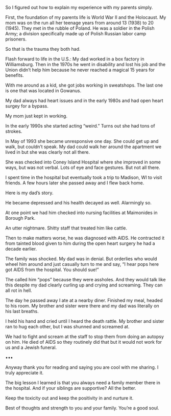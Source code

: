 <!-----
title: 'My Parent’s Deaths 1993'
description: Some social media notes about my parents.
date: '2024-06-02T00:15:00.000Z'
----->

So I figured out how to explain my experience with my parents simply.

First, the foundation of my parents life is World War II and the Holocaust. My mom was on the run all her teenage years from around 13 (1938) to 20 (1945). They met in the rubble of Poland. He was a soldier in the Polish Army; a division specifically made up of Polish Russian labor camp prisoners.

So that is the trauma they both had.

Flash forward to life in the U.S.: My dad worked in a box factory in Williamsburg. Then in the 1970s he went in disability and lost his job and the Union didn’t help him because he never reached a magical 15 years for benefits.

With me around as a kid, she got jobs working in sweatshops. The last one is one that was located in Gowanus.

My dad always had heart issues and in the early 1980s and had open heart surgey for a bypass.

My mom just kept in working.

In the early 1990s she started acting “weird.” Turns out she had tons of strokes.

In May of 1993 she became unresponsive one day. She could get up and walk, but couldn’t speak. My dad could walk her around the apartment we lived in but she was clearly not all there.

She was checked into Coney Island Hospital where she improved in some ways, but was not verbal. Lots of eye and face gestures. But not all there.

I spent time in the hospital but eventually took a trip to Madison, WI to visit friends. A few hours later she passed away and I flew back home.

Here is my dad’s story.

He became depressed and his health decayed as well. Alarmingly so.

At one point we had him checked into nursing facilities at Maimonides in Borough Park.

An utter nightmare. Shitty staff that treated him like cattle.

Then to make matters worse, he was diagnosed with AIDS. He contracted it from tainted blood given to him during the open heart surgery he had a decade earlier.

The family was shocked. My dad was in denial. But orderlies who would wheel him around and just casually turn to me and say, “I hear pops here got AIDS from the hospital. You should sue!”

The called him “pops” because they were assholes. And they would talk like this despite my dad clearly curling up and crying and screaming. They can all rot in hell.

The day he passed away I ate at a nearby diner. Finished my meal, headed to his room. My brother and sister were there and my dad was literally on his last breaths.

I held his hand and cried until I heard the death rattle. My brother and sister ran to hug each other, but I was shunned and screamed at.

We had to fight and scream at the staff to stop them from doing an autopsy on him. He died of AIDS so they routinely did that but it would not work for us and a Jewish funeral.

•••

Anyway thank you for reading and saying you are cool with me sharing. I truly appreciate it.

The big lesson I learned is that you always need a family member there in the hospital. And if your siblings are supportive? All the better.

Keep the toxicity out and keep the positivity in and nurture it.

Best of thoughts and strength to you and your family. You’re a good soul.
